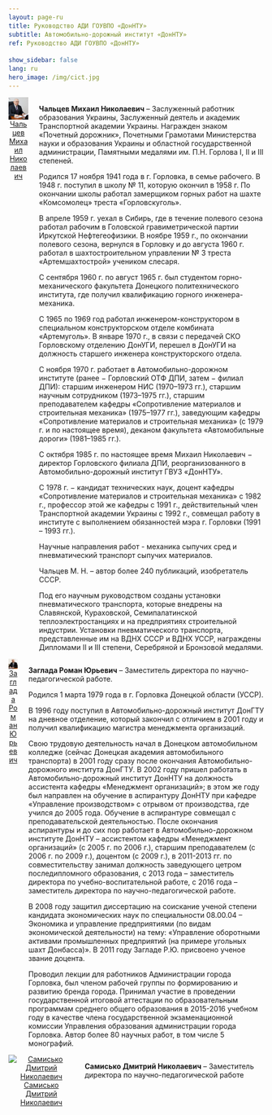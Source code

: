 ```yaml
---
layout: page-ru
title: Руководство АДИ ГОУВПО «ДонНТУ»
subtitle: Автомобильно-дорожный институт «ДонНТУ»
ref: Руководство АДИ ГОУВПО «ДонНТУ»

show_sidebar: false
lang: ru
hero_image: /img/cict.jpg
---
```


<div class="columns">
  <div class="column">
      <div id="lightgallery" align="center">
      <a href="/img/chaltsev.jpg">
        <img src="/img/chaltsev.jpg" align="center" width="300" alt="Чальцев Михаил Николаевич"><figcaption>Чальцев Михаил Николаевич</figcaption>
      </a>
      </div>
  </div>
<div class="column is-two-thirds">
<p><b>Чальцев Михаил Николаевич</b> – Заслуженный работник образования Украины, Заслуженный деятель и академик Транспортной академии Украины. Награжден знаком «Почетный дорожник», Почетными Грамотами Министерства науки и образования Украины и областной государственной администрации, Памятными медалями им. П.Н. Горлова I, II и III степеней.</p>
   
<p>Родился 17 ноября 1941 года в г. Горловка, в семье рабочего. В 1948 г. поступил в школу № 11, которую окончил в 1958 г. По окончании школы работал замерщиком горных работ на шахте «Комсомолец» треста «Горловскуголь».</p>
   
<p>В апреле 1959 г. уехал в Сибирь, где в течение полевого сезона работал рабочим в Головской гравиметрической партии Иркутской Нефтегеофизики. В ноябре 1959 г., по окончании полевого сезона, вернулся в Горловку и до августа 1960 г. работал в шахтостроительном управлении № 3 треста «Артемшахтострой» учеником слесаря. </p>
   
<p>С сентября 1960 г. по август 1965 г. был студентом горно-механического факультета Донецкого политехнического института, где получил квалификацию горного инженера-механика. </p>
   
<p>С 1965 по 1969 год работал инженером-конструктором в специальном конструкторском отделе комбината «Артемуголь». В январе 1970 г., в связи с передачей СКО Горловскому отделению ДонУГИ, перешел в ДонУГИ на должность старшего инженера конструкторского отдела.</p>
   
<p>С ноября 1970 г. работает в Автомобильно-дорожном институте (ранее − Горловский ОТФ ДПИ, затем − филиал ДПИ): старшим инженером НИС (1970–1973 гг.), старшим научным сотрудником (1973–1975 гг.), старшим преподавателем кафедры «Сопротивление материалов и строительная механика» (1975–1977 гг.), заведующим кафедры «Сопротивление материалов и строительная механика» (с 1979 г. и по настоящее время), деканом факультета «Автомобильные дороги» (1981–1985 гг.).</p>
   
<p>С октября 1985 г. по настоящее время Михаил Николаевич − директор Горловского филиала ДПИ, реорганизованного в Автомобильно-дорожный институт ГВУЗ «ДонНТУ».</p>
   
<p>С 1978 г. − кандидат технических наук, доцент кафедры «Сопротивление материалов и строительная механика» c 1982 г., профессор этой же кафедры с 1991 г., действительный член Транспортной академии Украины с 1992 г., совмещал работу в институте с выполнением обязанностей мэра г. Горловки (1991 – 1993 гг.).</p>
   
<p>Научные направления работ - механика сыпучих сред и пневматический транспорт сыпучих материалов.</p>
   
<p>Чальцев М. Н. – автор более 240 публикаций, изобретатель СССР.</p>
   
<p>Под его научным руководством созданы установки пневматического транспорта, которые внедрены на Славянской, Кураховской, Семипалатинской теплоэлектростанциях и на предприятиях строительной индустрии.  Установки пневматического транспорта, представленные им на ВДНХ СССР и ВДНХ УССР, награждены Дипломами II и III степени, Серебряной и Бронзовой медалями.</p>
  </div>
</div>
<div class="columns">
  <div class="column">
      <div id="lightgallery" align="center">
      <a href="/img/zaglada.jpg">
        <img src="/img/zaglada.jpg" align="center" width="300" alt="Заглада Роман Юрьевич"><figcaption>Заглада Роман Юрьевич</figcaption>
      </a>
      </div>
  </div>
<div class="column is-two-thirds">
<p><b>Заглада Роман Юрьевич</b> – Заместитель директора по научно-педагогической работе.</p>

<p>Родился 1 марта 1979 года в г. Горловка Донецкой области (УССР).</p>
   
<p>В 1996 году поступил в Автомобильно-дорожный институт ДонГТУ на дневное отделение, который закончил с отличием в 2001 году и получил квалификацию магистра менеджмента организаций.</p>
   
<p>Свою трудовую деятельность начал в Донецком автомобильном колледже (сейчас Донецкая академия автомобильного транспорта) в 2001 году сразу после окончания Автомобильно-дорожного института ДонГТУ. В 2002 году пришел работать в Автомобильно-дорожный институт ДонНТУ на должность ассистента кафедры «Менеджмент организаций»; в этом же году был направлен на обучение в аспирантуру ДонНТУ при кафедре «Управление производством» с отрывом от производства, где учился до 2005 года. Обучение в аспирантуре совмещал с преподавательской деятельностью. После окончания аспирантуры и до сих пор работает в Автомобильно-дорожном институте ДонНТУ – ассистентом кафедры «Менеджмент организаций» (с 2005 г. по 2006 г.), старшим преподавателем (с 2006 г. по 2009 г.), доцентом (с 2009 г.), в 2011-2013 гг. по совместительству занимал должность заведующего цетром последипломного образования, с 2013 года – заместитель директора по учебно-воспитательной работе, с 2016 года – заместитель директора по научно-педагогической работе.</p>
   
<p>В 2008 году защитил диссертацию на соискание ученой степени кандидата экономических наук по специальности 08.00.04 – Экономика и управление предприятиями (по видам экономической деятельности) на тему: «Управление оборотными активами промышленных предприятий (на примере угольных шахт Донбасса)». В 2011 году Загладе Р.Ю. присвоено ученое звание доцента.</p>
   
<p>Проводил лекции для работников Администрации города Горловка, был членом рабочей группы по формированию и развитию бренда города. Принимал участие в проведении государственной итоговой аттестации по образовательным программам среднего общего образования в 2015-2016 учебном году в качестве члена государственной экзаменационной комиссии Управления образования администрации города Горловка. Автор более 80 научных работ, в том числе 5 монографий.</p>
  </div>
</div>
<div class="columns">
  <div class="column">
      <div id="lightgallery" align="center">
      <a href="#">
        <img src="#" align="center" width="300" alt="Самисько Дмитрий Николаевич"><figcaption>Самисько Дмитрий Николаевич</figcaption>
      </a>
      </div>
  </div>
  <div class="column is-two-thirds">
      <p><b>Самисько Дмитрий Николаевич</b> – Заместитель директора по научно-педагогической работе</p>
  </div>
</div>


  <script type="text/javascript">
        $(document).ready(function() {
            $("#lightgallery").lightGallery(); 
        });
  </script>

